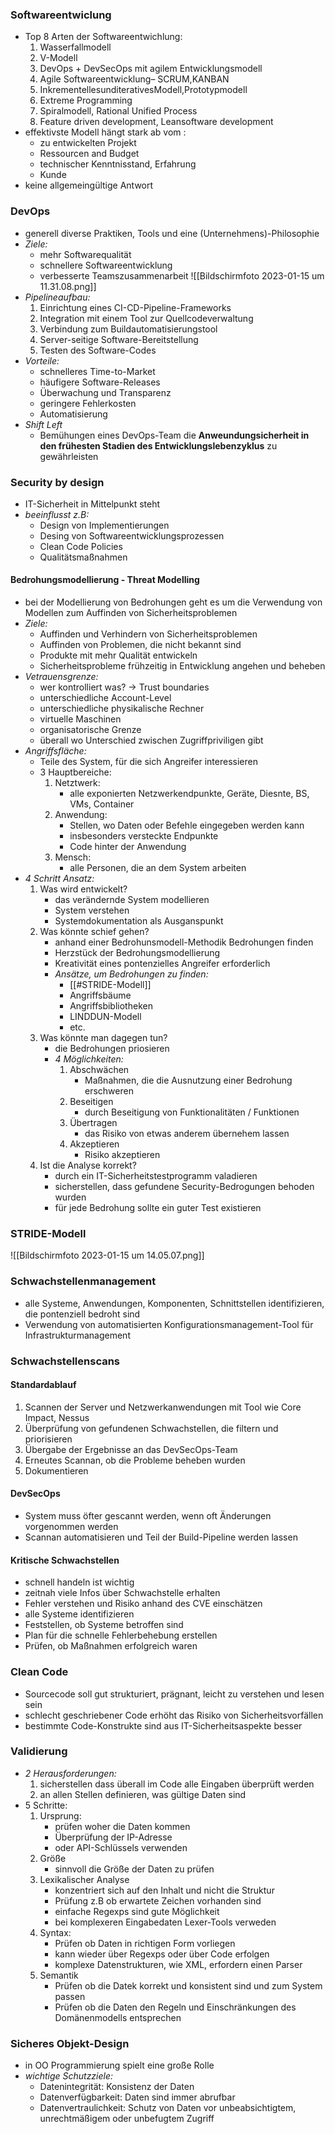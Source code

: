 ### Softwareentwiclung
- Top 8 Arten der Softwareentwichlung:
	1. Wasserfallmodell  
	2. V-Modell  
	3. DevOps + DevSecOps mit agilem Entwicklungsmodell 
	4. Agile Softwareentwicklung– SCRUM,KANBAN  
	5. InkrementellesunditerativesModell,Prototypmodell 
	6. Extreme Programming  
	7. Spiralmodell, Rational Unified Process  
	8. Feature driven development, Leansoftware development
- effektivste Modell hängt stark ab vom :
	- zu entwickelten Projekt
	- Ressourcen and Budget
	- technischer Kenntnisstand, Erfahrung
	- Kunde
- keine allgemeingültige Antwort
### DevOps
- generell diverse Praktiken, Tools und eine (Unternehmens)-Philosophie
- _Ziele:_
	- mehr Softwarequalität
	- schnellere Softwareentwicklung
	- verbesserte Teamszusammenarbeit ![[Bildschirm­foto 2023-01-15 um 11.31.08.png]]
- _Pipelineaufbau:_
	1. Einrichtung eines CI-CD-Pipeline-Frameworks
	2. Integration mit einem Tool zur Quellcodeverwaltung
	3. Verbindung zum Buildautomatisierungstool
	4. Server-seitige Software-Bereitstellung
	5. Testen des Software-Codes
- _Vorteile:_
	- schnelleres Time-to-Market
	- häufigere Software-Releases
	- Überwachung und Transparenz
	- geringere Fehlerkosten
	- Automatisierung
- _Shift Left_
	- Bemühungen eines DevOps-Team die __Anweundungsicherheit in den frühesten Stadien des Entwicklungslebenzyklus__ zu gewährleisten
	
### Security by design
- IT-Sicherheit in Mittelpunkt steht
- _beeinflusst z.B:_
	- Design von Implementierungen
	- Desing von Softwareentwicklungsprozessen
	- Clean Code Policies
	- Qualitätsmaßnahmen
#### Bedrohungsmodellierung - Threat Modelling
- bei der Modellierung von Bedrohungen geht es um die Verwendung von Modellen zum Auffinden von Sicherheitsproblemen
- _Ziele:_
	- Auffinden und Verhindern von Sicherheitsproblemen
	- Auffinden von Problemen, die nicht bekannt sind
	- Produkte mit mehr Qualität entwickeln
	- Sicherheitsprobleme frühzeitig in Entwicklung angehen und beheben
- _Vetrauensgrenze:_
	- wer kontrolliert was? -> Trust boundaries
	- unterschiedliche Account-Level
	- unterschiedliche physikalische Rechner
	- virtuelle Maschinen
	- organisatorische Grenze
	- überall wo Unterschied zwischen Zugriffpriviligen gibt
- _Angriffsfläche:_
	- Teile des System, für die sich Angreifer interessieren
	- 3 Hauptbereiche:
		1. Netztwerk:
			- alle exponierten Netzwerkendpunkte, Geräte, Diesnte, BS, VMs, Container
		2. Anwendung:
			- Stellen, wo Daten oder Befehle eingegeben werden kann
			- insbesonders versteckte Endpunkte
			- Code hinter der Anwendung
		3. Mensch:
			- alle Personen, die an dem System arbeiten
- _4 Schritt Ansatz:_
	1. Was wird entwickelt?
		- das verändernde System modellieren
		- System verstehen
		- Systemdokumentation als Ausganspunkt
	2. Was könnte schief gehen?
		- anhand einer Bedrohunsmodell-Methodik Bedrohungen finden
		- Herzstück der Bedrohungsmodellierung
		- Kreativität eines pontenzielles Angreifer erforderlich
		- _Ansätze, um Bedrohungen zu finden:_
			- [[#STRIDE-Modell]]
			- Angriffsbäume
			- Angriffsbibliotheken
			- LINDDUN-Modell 
			- etc.
	1. Was könnte man dagegen tun?
		- die Bedrohungen priosieren
		- _4 Möglichkeiten:_
			1. Abschwächen
				- Maßnahmen, die die Ausnutzung einer Bedrohung erschweren
			2. Beseitigen
				- durch Beseitigung von Funktionalitäten / Funktionen
			3. Übertragen
				 - das Risiko von etwas anderem übernehem lassen
			4. Akzeptieren
				- Risiko akzeptieren
	1. Ist die Analyse korrekt?
		- durch ein IT-Sicherheitstestprogramm valadieren
		- sicherstellen, dass gefundene Security-Bedrogungen behoden wurden
		- für jede Bedrohung sollte ein guter Test existieren


### STRIDE-Modell
![[Bildschirm­foto 2023-01-15 um 14.05.07.png]]

### Schwachstellenmanagement
- alle Systeme, Anwendungen, Komponenten, Schnittstellen identifizieren, die pontenziell bedroht sind
- Verwendung von automatisierten Konfigurationsmanagement-Tool für Infrastrukturmanagement
### Schwachstellenscans
#### Standardablauf
1. Scannen der Server und Netzwerkanwendungen mit Tool wie Core Impact, Nessus
2. Überprüfung von gefundenen Schwachstellen, die filtern und priorisieren
3. Übergabe der Ergebnisse an das DevSecOps-Team
4. Erneutes Scannan, ob die Probleme beheben wurden
5. Dokumentieren

#### DevSecOps
- System muss öfter gescannt werden, wenn oft Änderungen vorgenommen werden
- Scannan automatisieren und Teil der Build-Pipeline werden lassen

#### Kritische Schwachstellen
- schnell handeln ist wichtig
- zeitnah viele Infos über Schwachstelle erhalten
- Fehler verstehen und Risiko anhand des CVE einschätzen
- alle Systeme identifizieren
- Feststellen, ob Systeme betroffen sind
- Plan für die schnelle Fehlerbehebung erstellen
- Prüfen, ob Maßnahmen erfolgreich waren

### Clean Code
- Sourcecode soll gut strukturiert, prägnant, leicht zu verstehen und lesen sein
- schlecht geschriebener Code erhöht das Risiko von Sicherheitsvorfällen
- bestimmte Code-Konstrukte sind aus IT-Sicherheitsaspekte besser 
### Validierung
- _2 Herausforderungen:_
	1. sicherstellen dass überall im Code alle Eingaben überprüft werden
	2. an allen Stellen definieren, was gültige Daten sind
- 5 Schritte:
	1. Ursprung:
		- prüfen woher die Daten kommen
		- Überprüfung der IP-Adresse
		- oder API-Schlüssels verwenden
	2. Größe
		- sinnvoll die Größe der Daten zu prüfen
	3. Lexikalischer Analyse
		- konzentriert sich auf den Inhalt und nicht die Struktur
		- Prüfung z.B ob erwartete Zeichen vorhanden sind
		- einfache Regexps sind gute Möglichkeit
		- bei komplexeren Eingabedaten Lexer-Tools verweden
	4. Syntax:
		- Prüfen ob Daten in richtigen Form vorliegen
		- kann wieder über Regexps oder über Code erfolgen
		- komplexe Datenstrukturen, wie XML, erfordern einen Parser
	5. Semantik
		 - Prüfen ob die Datek korrekt und konsistent sind und zum System passen
		 - Prüfen ob die Daten den Regeln und Einschränkungen des Domänenmodells entsprechen

### Sicheres Objekt-Design
- in OO Programmierung spielt eine große Rolle
- _wichtige Schutzziele:_
	- Datenintegrität: Konsistenz der Daten
	- Datenverfügbarkeit: Daten sind immer abrufbar
	- Datenvertraulichkeit: Schutz von Daten vor unbeabsichtigtem, unrechtmäßigem oder unbefugtem Zugriff